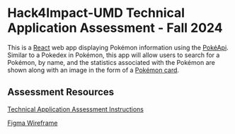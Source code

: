 # Hack4Impact-UMD Technical Application Assessment - Fall 2024

This is a [React](https://react.dev/) web app displaying Pokémon information using the [PokéApi](https://pokeapi.co/). Similar to a Pokedex in Pokémon, this app will allow users to search for a Pokémon, by name, and the statistics associated with the Pokémon are shown along with an image in the form of a [Pokémon card](https://www.pokemon.com/static-assets/content-assets/cms2/img/cards/web/BWP/BWP_EN_BW33.png).

## Assessment Resources

[Technical Application Assessment Instructions](https://docs.google.com/document/d/1GiyVpVNNr4GkEoPWG6WUnqzEM4yUlw70oX5u-jpy7e0/edit?usp=sharing)

[Figma Wireframe](https://www.figma.com/design/JSJaFQBCS2iY7kJuzrWNQk/ATC-Engineer-Practice-Exercise?node-id=0-1&t=CuuQLe3JlzZHX5M4-1)
